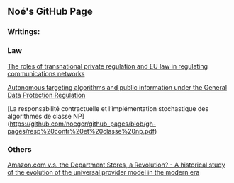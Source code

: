 ## Noé's GitHub Page




### Writings:




### Law

[The roles of transnational private regulation and EU law in regulating communications networks](https://github.com/noeger/github_pages/blob/gh-pages/Regulating%20Communicaiton%20Networks.pdf) 

[Autonomous targeting algorithms and public information under the General Data Protection Regulation](https://github.com/noeger/github_pages/blob/gh-pages/Autonomous%20targeting%20algorithms%20and%20public%20information%20under%20the%20General%20Data%20Protection%20Regulation.pdf) 

[La responsabilité contractuelle et l’implémentation stochastique des algorithmes de classe NP] (https://github.com/noeger/github_pages/blob/gh-pages/resp%20contr%20et%20classe%20np.pdf)


### Others

[Amazon.com v.s. the Department Stores, a Revolution? - A historical study of the evolution of the universal provider model in the modern era](https://github.com/noeger/github_pages/blob/gh-pages/Amazon.com%20v.s.%20the%20Department%20Stores%2C%20a%20Revolution%3F%20A%20historical%20study%20of%20the%20evolution%20of%20the%20universal%20provider%20model%20in%20the%20modern%20era.pdf)




